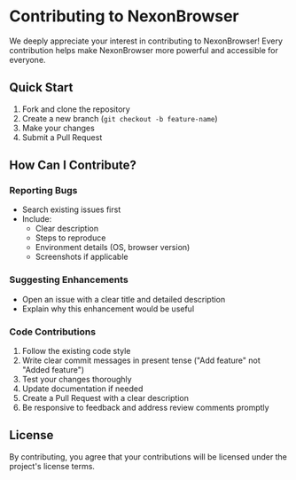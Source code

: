 # Contributing to NexonBrowser

We deeply appreciate your interest in contributing to NexonBrowser! Every contribution helps make NexonBrowser more powerful and accessible for everyone.

## Quick Start

1. Fork and clone the repository
2. Create a new branch (`git checkout -b feature-name`)
3. Make your changes
4. Submit a Pull Request

## How Can I Contribute?

### Reporting Bugs
- Search existing issues first
- Include:
  - Clear description
  - Steps to reproduce
  - Environment details (OS, browser version)
  - Screenshots if applicable

### Suggesting Enhancements
- Open an issue with a clear title and detailed description
- Explain why this enhancement would be useful

### Code Contributions
1. Follow the existing code style
2. Write clear commit messages in present tense ("Add feature" not "Added feature")
3. Test your changes thoroughly
4. Update documentation if needed
5. Create a Pull Request with a clear description
6. Be responsive to feedback and address review comments promptly

## License

By contributing, you agree that your contributions will be licensed under the project's license terms.

